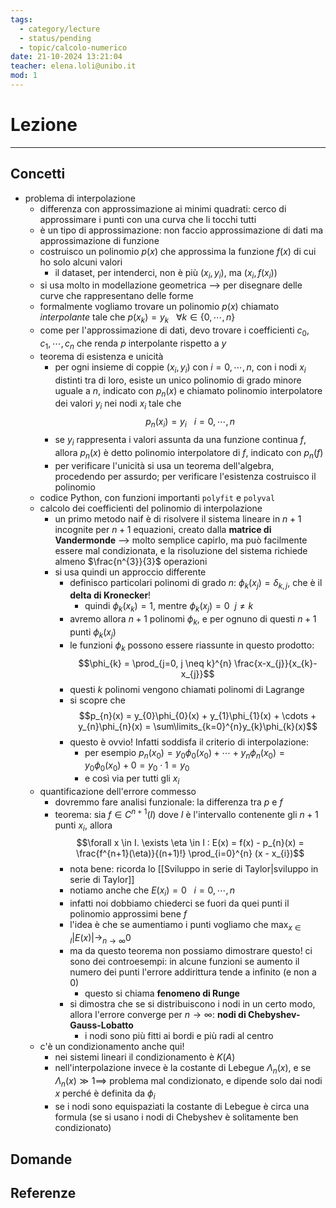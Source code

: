 ```yaml
---
tags:
  - category/lecture
  - status/pending
  - topic/calcolo-numerico
date: 21-10-2024 13:21:04
teacher: elena.loli@unibo.it
mod: 1
---
```

# Lezione
---
## Concetti
- problema di interpolazione
	- differenza con approssimazione ai minimi quadrati: cerco di approssimare i punti con una curva che li tocchi tutti
	- è un tipo di approssimazione: non faccio approssimazione di dati ma approssimazione di funzione
	- costruisco un polinomio $p(x)$ che approssima la funzione $f(x)$ di cui ho solo alcuni valori
		- il dataset, per intenderci, non è più $(x_{i}, y_{i})$, ma $(x_{i}, f(x_{i}))$
	- si usa molto in modellazione geometrica --> per disegnare delle curve che rappresentano delle forme
	- formalmente vogliamo trovare un polinomio $p(x)$ chiamato _interpolante_ tale che $p(x_{k}) = y_{k} \ \ \ \forall k \in \{0, \cdots, n\}$
	- come per l'approssimazione di dati, devo trovare i coefficienti $c_{0}, c_{1}, \cdots, c_{n}$ che renda $p$ interpolante rispetto a $y$
	- teorema di esistenza e unicità
		- per ogni insieme di coppie $(x_{i}, y_{i})$ con $i = 0, \cdots, n$, con i nodi $x_{i}$ distinti tra di loro, esiste un unico polinomio di grado minore uguale a $n$, indicato con $p_{n}(x)$ e chiamato polinomio interpolatore dei valori $y_{i}$ nei nodi $x_{i}$ tale che $$p_{n}(x_{i}) = y_{i} \ \ \ i = 0, \cdots, n$$
		- se $y_{i}$ rappresenta i valori assunta da una funzione continua $f$, allora $p_{n}(x)$ è detto polinomio interpolatore di $f$, indicato con $p_{n}(f)$
		- per verificare l'unicità si usa un teorema dell'algebra, procedendo per assurdo; per verificare l'esistenza costruisco il polinomio
	- codice Python, con funzioni importanti `polyfit` e `polyval`
	- calcolo dei coefficienti del polinomio di interpolazione
		- un primo metodo naif è di risolvere il sistema lineare in $n+1$ incognite per $n+1$ equazioni, creato dalla **matrice di Vandermonde** --> molto semplice capirlo, ma può facilmente essere mal condizionata, e la risoluzione del sistema richiede almeno $\frac{n^{3}}{3}$ operazioni
		- si usa quindi un approccio differente
			- definisco particolari polinomi di grado $n$: $\phi_{k}(x_{j}) = \delta_{k,j}$, che è il **delta di Kronecker**!
				- quindi $\phi_{k}(x_{k}) = 1$, mentre $\phi_{k}(x_{j}) = 0 \ \ j \neq k$
			- avremo allora $n+1$ polinomi $\phi_{k}$, e per ognuno di questi $n+1$ punti $\phi_{k}(x_{j})$
			- le funzioni $\phi_{k}$ possono essere riassunte in questo prodotto: $$\phi_{k} = \prod_{j=0, j \neq k}^{n} \frac{x-x_{j}}{x_{k}-x_{j}}$$
			- questi $k$ polinomi vengono chiamati polinomi di Lagrange
			- si scopre che $$p_{n}(x) = y_{0}\phi_{0}(x) + y_{1}\phi_{1}(x) + \cdots + y_{n}\phi_{n}(x) = \sum\limits_{k=0}^{n}y_{k}\phi_{k}(x)$$
			- questo è ovvio! Infatti soddisfa il criterio di interpolazione:
				- per esempio $p_{n}(x_{0}) = y_{0}\phi_{0}(x_{0}) + \cdots + y_{n}\phi_{n}(x_{0}) = y_{0}\phi_{0}(x_{0}) + 0 = y_{0} \cdot 1 = y_{0}$
				- e così via per tutti gli $x_{i}$
	- quantificazione dell'errore commesso
		- dovremmo fare analisi funzionale: la differenza tra $p$ e $f$
		- teorema: sia $f \in C^{n+1}(I)$ dove $I$ è l'intervallo contenente gli $n+1$ punti $x_{i}$, allora $$\forall x \in I. \exists \eta \in I : E(x) = f(x) - p_{n}(x) = \frac{f^{n+1}(\eta)}{(n+1)!} \prod_{i=0}^{n} (x - x_{i})$$
			- nota bene: ricorda lo [[Sviluppo in serie di Taylor|sviluppo in serie di Taylor]]
			- notiamo anche che $E(x_{i}) = 0 \ \ \ i=0, \cdots, n$
			- infatti noi dobbiamo chiederci se fuori da quei punti il polinomio approssimi bene $f$
			- l'idea è che se aumentiamo i punti vogliamo che $\max_{x \in I} |E(x)| \to_{n \to \infty} 0$
			- ma da questo teorema non possiamo dimostrare questo! ci sono dei controesempi: in alcune funzioni se aumento il numero dei punti l'errore addirittura tende a infinito (e non a 0)
				- questo si chiama **fenomeno di Runge**
			- si dimostra che se si distribuiscono i nodi in un certo modo, allora l'errore converge per $n \to \infty$: **nodi di Chebyshev-Gauss-Lobatto**
				- i nodi sono più fitti ai bordi e più radi al centro
	- c'è un condizionamento anche qui!
		- nei sistemi lineari il condizionamento è $K(A)$
		- nell'interpolazione invece è la costante di Lebegue $\Lambda_{n}(x)$, e se $\Lambda_{n}(x) \gg 1 \implies$ problema mal condizionato, e dipende solo dai nodi $x$ perché è definita da $\phi_{i}$
		- se i nodi sono equispaziati la costante di Lebegue è circa una formula (se si usano i nodi di Chebyshev è solitamente ben condizionato)

## Domande

## Referenze
